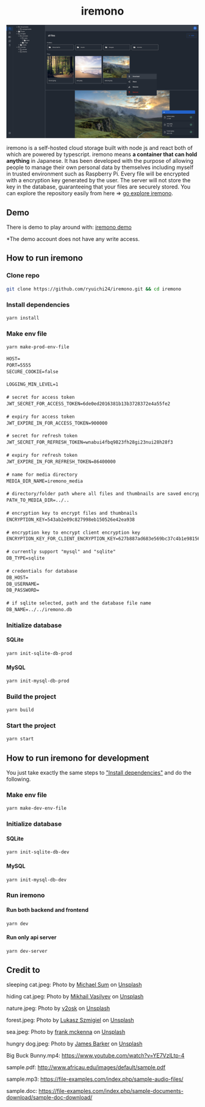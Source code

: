 <h1 align="center">iremono</h1>

![iremono](readme-assets/iremono.jpeg)

iremono is a self-hosted cloud storage built with node js and react both of which are powered by typescript. iremono means **a container that can hold anything** in Japanese. It has been developed with the purpose of allowing people to manage their own personal data by themselves including myself in trusted environment such as Raspberry Pi. Every file will be encrypted with a encryption key generated by the user. The server will not store the key in the database, guaranteeing that your files are securely stored. You can explore the repository easily from here => [go explore iremono](https://github1s.com/ryuichi24/iremono).

## Demo

There is demo to play around with: [iremono demo](https://iremono.herokuapp.com/)

\*The demo account does not have any write access.

## How to run iremono

### Clone repo

```bash
git clone https://github.com/ryuichi24/iremono.git && cd iremono
```

### Install dependencies

```bash
yarn install
```

### Make env file

```bash
yarn make-prod-env-file
```

```txt
HOST=
PORT=5555
SECURE_COOKIE=false

LOGGING_MIN_LEVEL=1

# secret for access token
JWT_SECRET_FOR_ACCESS_TOKEN=6de0ed2016381b13b3728372e4a55fe2

# expiry for access token
JWT_EXPIRE_IN_FOR_ACCESS_TOKEN=900000

# secret for refresh token
JWT_SECRET_FOR_REFRESH_TOKEN=wnabui4fbq9823fh28gi23nui28h28f3

# expiry for refresh token
JWT_EXPIRE_IN_FOR_REFRESH_TOKEN=86400000

# name for media directory
MEDIA_DIR_NAME=iremono_media

# directory/folder path where all files and thumbnails are saved encrypted
PATH_TO_MEDIA_DIR=../..

# encryption key to encrypt files and thumbnails
ENCRYPTION_KEY=543ab2e09c827998eb150526e42ea938

# encryption key to encrypt client encryption key
ENCRYPTION_KEY_FOR_CLIENT_ENCRYPTION_KEY=627b887ad683e569bc37c4b1e98156b4

# currently support "mysql" and "sqlite"
DB_TYPE=sqlite

# credentials for database
DB_HOST=
DB_USERNAME=
DB_PASSWORD=

# if sqlite selected, path and the database file name
DB_NAME=../../iremono.db

```

### Initialize database

#### SQLite

```bash
yarn init-sqlite-db-prod
```

#### MySQL

```bash
yarn init-mysql-db-prod
```

### Build the project

```bash
yarn build
```

### Start the project

```bash
yarn start
```

## How to run iremono for development

You just take exactly the same steps to ["Install dependencies"](#install-dependencies) and do the following.

### Make env file

```bash
yarn make-dev-env-file
```

### Initialize database

#### SQLite

```bash
yarn init-sqlite-db-dev
```

#### MySQL

```bash
yarn init-mysql-db-dev
```

### Run iremono

#### Run both backend and frontend

```bash
yarn dev
```

#### Run only api server

```bash
yarn dev-server
```

## Credit to

sleeping cat.jpeg: Photo by <a href="https://unsplash.com/@michaelsum1228?utm_source=unsplash&utm_medium=referral&utm_content=creditCopyText">Michael Sum</a> on <a href="https://unsplash.com/s/photos/cat?utm_source=unsplash&utm_medium=referral&utm_content=creditCopyText">Unsplash</a>

hiding cat.jpeg: Photo by <a href="https://unsplash.com/@miklevasilyev?utm_source=unsplash&utm_medium=referral&utm_content=creditCopyText">Mikhail Vasilyev</a> on <a href="https://unsplash.com/s/photos/cat?utm_source=unsplash&utm_medium=referral&utm_content=creditCopyText">Unsplash</a>

nature.jpeg: Photo by <a href="https://unsplash.com/@v2osk?utm_source=unsplash&utm_medium=referral&utm_content=creditCopyText">v2osk</a> on <a href="https://unsplash.com/s/photos/nature?utm_source=unsplash&utm_medium=referral&utm_content=creditCopyText">Unsplash</a>

forest.jpeg: Photo by <a href="https://unsplash.com/@szmigieldesign?utm_source=unsplash&utm_medium=referral&utm_content=creditCopyText">Lukasz Szmigiel</a> on <a href="https://unsplash.com/s/photos/forest?utm_source=unsplash&utm_medium=referral&utm_content=creditCopyText">Unsplash</a>

sea.jpeg: Photo by <a href="https://unsplash.com/@frankiefoto?utm_source=unsplash&utm_medium=referral&utm_content=creditCopyText">frank mckenna</a> on <a href="https://unsplash.com/s/photos/sea?utm_source=unsplash&utm_medium=referral&utm_content=creditCopyText">Unsplash</a>

hungry dog.jpeg: Photo by <a href="https://unsplash.com/@barkernotbaker?utm_source=unsplash&utm_medium=referral&utm_content=creditCopyText">James Barker</a> on <a href="https://unsplash.com/s/photos/dog?utm_source=unsplash&utm_medium=referral&utm_content=creditCopyText">Unsplash</a>

Big Buck Bunny.mp4: https://www.youtube.com/watch?v=YE7VzlLtp-4

sample.pdf: http://www.africau.edu/images/default/sample.pdf

sample.mp3: https://file-examples.com/index.php/sample-audio-files/

sample.doc: https://file-examples.com/index.php/sample-documents-download/sample-doc-download/
